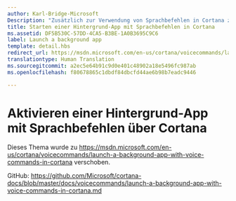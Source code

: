 ```yaml
---
author: Karl-Bridge-Microsoft
Description: "Zusätzlich zur Verwendung von Sprachbefehlen in Cortana zum Zugreifen auf Systemfeatures können Sie Cortana auch um Features und Funktionen einer Hintergrund-App erweitern, indem Sie Sprachbefehle verwenden, mit denen die Ausführung einer Aktion oder eines Befehls in der App angegeben wird."
title: Starten einer Hintergrund-App mit Sprachbefehlen in Cortana
ms.assetid: DF5B530C-57DD-4CA5-B3BE-1A0B3695C9C6
label: Launch a background app
template: detail.hbs
redirect_url: https://msdn.microsoft.com/en-us/cortana/voicecommands/launch-a-background-app-with-voice-commands-in-cortana
translationtype: Human Translation
ms.sourcegitcommit: a2ec5e64b91c9d0e401c48902a18e5496fc987ab
ms.openlocfilehash: f80678865c1dbdf84dbcfd44ae6b98b7eadc9446

---
```


# Aktivieren einer Hintergrund-App mit Sprachbefehlen über Cortana

Dieses Thema wurde zu https://msdn.microsoft.com/en-us/cortana/voicecommands/launch-a-background-app-with-voice-commands-in-cortana verschoben.

GitHub: https://github.com/Microsoft/cortana-docs/blob/master/docs/voicecommands/launch-a-background-app-with-voice-commands-in-cortana.md



<!--HONumber=Aug16_HO3-->


